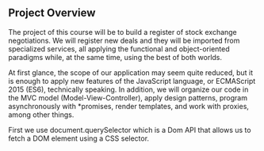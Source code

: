 ## Project Overview

The project of this course will be to build a register of stock exchange negotiations. We will register new deals and they will be imported from specialized services, all applying the functional and object-oriented paradigms while, at the same time, using the best of both worlds.

At first glance, the scope of our application may seem quite reduced, but it is enough to apply new features of the JavaScript language, or ECMAScript 2015 (ES6), technically speaking. In addition, we will organize our code in the MVC model (Model-View-Controller), apply design patterns, program asynchronously with *promises, render templates, and work with proxies, among other things.

First we use document.querySelector which is a Dom API that allows us to fetch a DOM element using a CSS selector.